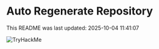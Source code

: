 # Auto Regenerate Repository

This README was last updated: 2025-10-04 11:41:07

 ![TryHackMe](https://tryhackme.com/badge/533634)